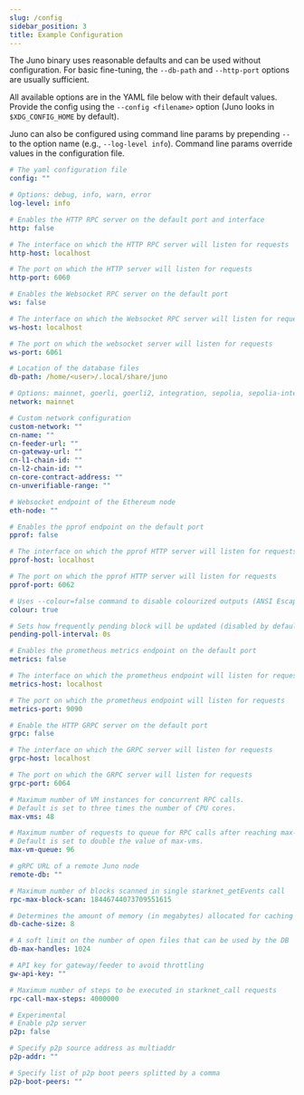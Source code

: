 ```yaml
---
slug: /config
sidebar_position: 3
title: Example Configuration
---
```


The Juno binary uses reasonable defaults and can be used without configuration.
For basic fine-tuning, the `--db-path` and `--http-port` options are usually sufficient.

All available options are in the YAML file below with their default values.
Provide the config using the `--config <filename>` option (Juno looks in `$XDG_CONFIG_HOME` by default).

Juno can also be configured using command line params by prepending `--` to the option name (e.g., `--log-level info`).
Command line params override values in the configuration file. 

```yaml
# The yaml configuration file
config: ""

# Options: debug, info, warn, error
log-level: info

# Enables the HTTP RPC server on the default port and interface
http: false

# The interface on which the HTTP RPC server will listen for requests
http-host: localhost

# The port on which the HTTP server will listen for requests
http-port: 6060

# Enables the Websocket RPC server on the default port
ws: false

# The interface on which the Websocket RPC server will listen for requests
ws-host: localhost

# The port on which the websocket server will listen for requests
ws-port: 6061

# Location of the database files
db-path: /home/<user>/.local/share/juno

# Options: mainnet, goerli, goerli2, integration, sepolia, sepolia-integration
network: mainnet

# Custom network configuration
custom-network: ""
cn-name: ""
cn-feeder-url: ""
cn-gateway-url: ""
cn-l1-chain-id: ""
cn-l2-chain-id: ""
cn-core-contract-address: ""
cn-unverifiable-range: ""

# Websocket endpoint of the Ethereum node
eth-node: ""

# Enables the pprof endpoint on the default port
pprof: false

# The interface on which the pprof HTTP server will listen for requests
pprof-host: localhost

# The port on which the pprof HTTP server will listen for requests
pprof-port: 6062

# Uses --colour=false command to disable colourized outputs (ANSI Escape Codes)
colour: true

# Sets how frequently pending block will be updated (disabled by default)
pending-poll-interval: 0s

# Enables the prometheus metrics endpoint on the default port
metrics: false

# The interface on which the prometheus endpoint will listen for requests
metrics-host: localhost

# The port on which the prometheus endpoint will listen for requests
metrics-port: 9090

# Enable the HTTP GRPC server on the default port
grpc: false

# The interface on which the GRPC server will listen for requests
grpc-host: localhost

# The port on which the GRPC server will listen for requests
grpc-port: 6064

# Maximum number of VM instances for concurrent RPC calls.
# Default is set to three times the number of CPU cores.
max-vms: 48

# Maximum number of requests to queue for RPC calls after reaching max-vms.
# Default is set to double the value of max-vms.
max-vm-queue: 96

# gRPC URL of a remote Juno node
remote-db: ""

# Maximum number of blocks scanned in single starknet_getEvents call
rpc-max-block-scan: 18446744073709551615

# Determines the amount of memory (in megabytes) allocated for caching data in the database
db-cache-size: 8

# A soft limit on the number of open files that can be used by the DB
db-max-handles: 1024

# API key for gateway/feeder to avoid throttling
gw-api-key: ""

# Maximum number of steps to be executed in starknet_call requests
rpc-call-max-steps: 4000000

# Experimental
# Enable p2p server
p2p: false

# Specify p2p source address as multiaddr
p2p-addr: ""

# Specify list of p2p boot peers splitted by a comma
p2p-boot-peers: ""